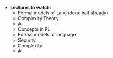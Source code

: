 - **Lectures to watch:** 
    - Formal models of Lang (done half already)
    - Complexity Theory
    - AI
    - Concepts in PL
    - Formal models of language
    - Security
    - Complexity
    - AI
